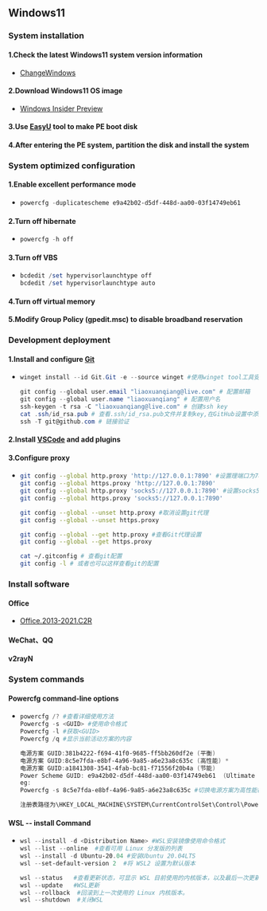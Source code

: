 ## Windows11
### System installation
#### 1.Check the latest Windows11 system version information
- [ChangeWindows](https://changewindows.org/)
#### 2.Download Windows11 OS image
- [Windows Insider Preview](https://www.microsoft.com/en-us/software-download/windowsinsiderpreviewiso)
#### 3.Use [EasyU](https://www.itsk.com/forum.php?mod=viewthread&tid=422456) tool to make PE boot disk
#### 4.After entering the PE system, partition the disk and install the system
### System optimized configuration
#### 1.Enable excellent performance mode
- ```powershell
  powercfg -duplicatescheme e9a42b02-d5df-448d-aa00-03f14749eb61
  ```
#### 2.Turn off hibernate
- ```powershell
  powercfg -h off
  ```
#### 3.Turn off VBS
- ```powershell
  bcdedit /set hypervisorlaunchtype off
  bcdedit /set hypervisorlaunchtype auto
  ```
#### 4.Turn off virtual memory
#### 5.Modify Group Policy (gpedit.msc) to disable broadband reservation
### Development deployment
#### 1.Install and configure [Git](https://git-scm.com/download/win)
- ```powershell
  winget install --id Git.Git -e --source winget #使用winget tool工具安装Git

  git config --global user.email "liaoxuanqiang@live.com" # 配置邮箱
  git config --global user.name "liaoxuanqiang" # 配置用户名
  ssh-keygen -t rsa -C "liaoxuanqiang@live.com" # 创建ssh key
  cat .ssh/id_rsa.pub # 查看.ssh/id_rsa.pub文件并复制key,在GitHub设置中添加ssh key
  ssh -T git@github.com # 链接验证
  ```
#### 2.Install [VSCode](https://code.visualstudio.com) and add plugins
#### 3.Configure proxy
- ```bash
  git config --global http.proxy 'http://127.0.0.1:7890' #设置理端口为7890
  git config --global https.proxy 'http://127.0.0.1:7890'
  git config --global http.proxy 'socks5://127.0.0.1:7890' #设置socks5代理端口为7890
  git config --global https.proxy 'socks5://127.0.0.1:7890'
  
  git config --global --unset http.proxy #取消设置git代理
  git config --global --unset https.proxy

  git config --global --get http.proxy #查看Git代理设置
  git config --global --get https.proxy

  cat ~/.gitconfig # 查看git配置
  git config -l # 或者也可以这样查看git的配置
  ```
### Install software
#### Office
- [Office.2013-2021.C2R](https://cracksurl.com/office-2013-2021-c2r-install/)
#### WeChat、QQ
#### v2rayN
### System commands
#### Powercfg command-line options
- ```powershell
  powercfg /? #查看详细使用方法
  Powercfg -s <GUID> #使用命令格式
  Powercfg -l #获取<GUID>
  Powercfg /q #显示当前活动方案的内容

  电源方案 GUID:381b4222-f694-41f0-9685-ff5bb260df2e (平衡)
  电源方案 GUID:8c5e7fda-e8bf-4a96-9a85-a6e23a8c635c (高性能) *
  电源方案 GUID:a1841308-3541-4fab-bc81-f71556f20b4a (节能)
  Power Scheme GUID: e9a42b02-d5df-448d-aa00-03f14749eb61  (Ultimate Performance)
  eg:
  Powercfg -s 8c5e7fda-e8bf-4a96-9a85-a6e23a8c635c #切换电源方案为高性能模式

  注册表路径为\HKEY_LOCAL_MACHINE\SYSTEM\CurrentControlSet\Control\Power\PowerSettings
  ```
#### WSL -- install Command
- ```powershell
  wsl --install -d <Distribution Name> #WSL安装镜像使用命令格式
  wsl --list --online  #查看可用 Linux 分发版的列表
  wsl --install -d Ubuntu-20.04 #安装Ubuntu 20.04LTS
  wsl --set-default-version 2  #将 WSL2 设置为默认版本

  wsl --status   #查看更新状态，可显示 WSL 目前使用的内核版本，以及最后一次更新的时间。
  wsl --update   #WSL更新
  wsl --rollback  #回滚到上一次使用的 Linux 内核版本。
  wsl --shutdown  #关闭WSL
  ```
